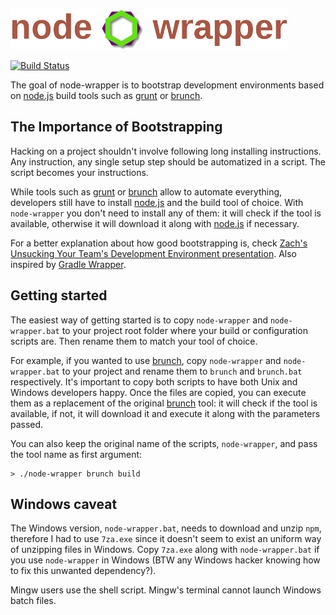 ![node-wrapper](https://github.com/daniperez/node-wrapper/blob/gh-pages/node-wrapper-header.png?raw=true "node-wrapper")

[![Build Status](https://travis-ci.org/daniperez/node-wrapper.png)](https://travis-ci.org/daniperez/node-wrapper)

The goal of node-wrapper is to bootstrap development environments based
on [node.js](http://nodejs.org) build tools such as [grunt](http://gruntjs.com/)
or [brunch](http://brunch.io).

The Importance of Bootstrapping 
-------------------------------

Hacking on a project shouldn't involve following long installing instructions.
Any instruction, any single setup step should be automatized in a script. 
The script becomes your instructions.

While tools such as [grunt](http://gruntjs.com/) or [brunch](http://brunch.io)
allow to automate everything, developers still have to install [node.js](http://nodejs.org)
and the build tool of choice. With ```node-wrapper``` you don't need to install
any of them: it will check if the tool is available, otherwise it will
download it along with [node.js](http://nodejs.org) if necessary.

For a better explanation about how good bootstrapping is, check [Zach's Unsucking Your Team's Development Environment presentation](http://zachholman.com/talk/unsucking-your-teams-development-environment). Also inspired by
[Gradle Wrapper](http://gradle.org/docs/current/userguide/gradle_wrapper.html).

Getting started
---------------

The easiest way of getting started is to copy ```node-wrapper``` and
```node-wrapper.bat``` to your project root folder where your build or
configuration scripts are. Then rename them to match your tool of choice.

For example, if you wanted to use [brunch](http://brunch.io), copy
```node-wrapper``` and ```node-wrapper.bat``` to your project and rename
them to ```brunch``` and ```brunch.bat``` respectively. It's important
to copy both scripts to have both Unix and Windows developers happy.
Once the files are copied, you can execute them as a replacement of
the original [brunch](http://brunch.io) tool: it will check if the
tool is available, if not, it will download it and execute it along
with the parameters passed.

You can also keep the original name of the scripts, ```node-wrapper```,
and pass the tool name as first argument:
```shell
> ./node-wrapper brunch build
```

Windows caveat
--------------

The Windows version, ```node-wrapper.bat```, needs to download and unzip
```npm```, therefore I had to use ```7za.exe``` since it doesn't
seem to exist an uniform way of unzipping files in Windows. Copy ```7za.exe``` along with
```node-wrapper.bat``` if you use ```node-wrapper``` in Windows (BTW any Windows hacker
knowing how to fix this unwanted dependency?).

Mingw users use the shell script. Mingw's terminal cannot launch Windows batch files.

